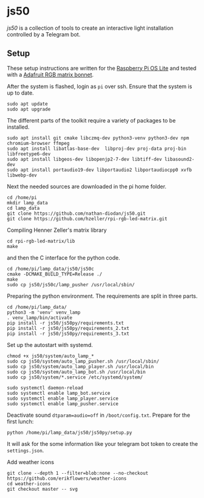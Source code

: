 # js50

*js50* is a collection of tools to create an interactive light installation controlled by a Telegram bot.
 
## Setup
These setup instructions are written for the [Raspberry Pi OS Lite](https://www.raspberrypi.org/software/operating-systems/) and tested with a [Adafruit RGB matrix bonnet](https://learn.adafruit.com/adafruit-rgb-matrix-bonnet-for-raspberry-pi).

After the system is flashed, login as `pi` over ssh.
Ensure that the system is up to date.

```shell script
sudo apt update
sudo apt upgrade
```

The different parts of the toolkit require a variety of packages to be installed.
```shell script
sudo apt install git cmake libczmq-dev python3-venv python3-dev npm chromium-browser ffmpeg
sudo apt install libatlas-base-dev  libproj-dev proj-data proj-bin libfreetype6-dev
sudo apt install libgeos-dev libopenjp2-7-dev libtiff-dev libasound2-dev
sudo apt install portaudio19-dev libportaudio2 libportaudiocpp0 xvfb libwebp-dev
``` 

Next the needed sources are downloaded in the pi home folder.

```shell script
cd /home/pi
mkdir lamp_data
cd lamp_data
git clone https://github.com/nathan-diodan/js50.git
git clone https://github.com/hzeller/rpi-rgb-led-matrix.git
```

Compiling Henner Zeller's matrix library 

```shell script
cd rpi-rgb-led-matrix/lib
make
```

and then the C interface for the python code.

```shell script
cd /home/pi/lamp_data/js50/js50c
cmake -DCMAKE_BUILD_TYPE=Release ./
make
sudo cp js50/js50c/lamp_pusher /usr/local/sbin/
```

Preparing the python environment. The requirements are split in three parts.
```shell script
cd /home/pi/lamp_data/
python3 -m 'venv' venv_lamp
. venv_lamp/bin/activate
pip install -r js50/js50py/requirements.txt 
pip install -r js50/js50py/requirements_2.txt 
pip install -r js50/js50py/requirements_3.txt 
```

Set up the autostart with systemd.

```shell script
chmod +x js50/system/auto_lamp_*
sudo cp js50/system/auto_lamp_pusher.sh /usr/local/sbin/
sudo cp js50/system/auto_lamp_player.sh /usr/local/bin
sudo cp js50/system/auto_lamp_bot.sh /usr/local/bin
sudo cp js50/system/*.service /etc/systemd/system/

sudo systemctl daemon-reload
sudo systemctl enable lamp_bot.service
sudo systemctl enable lamp_player.service
sudo systemctl enable lamp_pusher.service
```

Deactivate sound `dtparam=audio=off` in `/boot/config.txt`.
Prepare for the first lunch:
```shell script
python /home/pi/lamp_data/js50/js50py/setup.py
```
It will ask for the some information like your telegram bot token to create the `settings.json`.

Add weather icons
```
git clone --depth 1 --filter=blob:none --no-checkout https://github.com/erikflowers/weather-icons
cd weather-icons
git checkout master -- svg
```